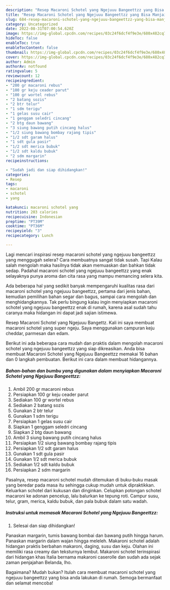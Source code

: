 ```yaml
---
description: "Resep Macaroni Schotel yang Ngejuuu Bangeettzz yang Bisa Manjain Lidah , Lezat"
title: "Resep Macaroni Schotel yang Ngejuuu Bangeettzz yang Bisa Manjain Lidah , Lezat"
slug: 684-resep-macaroni-schotel-yang-ngejuuu-bangeettzz-yang-bisa-manjain-lidah-lezat
category: Uncategorized
date: 2022-08-31T07:00:54.620Z
image: https://img-global.cpcdn.com/recipes/03c24f6dcf4f9e3e/680x482cq70/macaroni-schotel-yang-ngejuuu-bangeettzz-foto-resep-utama.jpg
hideToc: false
enableToc: true
enableTocContent: false
thumbnail: https://img-global.cpcdn.com/recipes/03c24f6dcf4f9e3e/680x482cq70/macaroni-schotel-yang-ngejuuu-bangeettzz-foto-resep-utama.jpg
cover: https://img-global.cpcdn.com/recipes/03c24f6dcf4f9e3e/680x482cq70/macaroni-schotel-yang-ngejuuu-bangeettzz-foto-resep-utama.jpg
author: Admin
authorAv: notfound
ratingvalue: 5
reviewcount: 12
recipeingredient:
- "200 gr macaroni rebus"
- "100 gr keju ceader parut"
- "100 gr wortel rebus"
- "2 batang sozis"
- "2 btr telur"
- "1 sdm terigu"
- "1 gelas susu cair"
- "1 genggam seledri cincang"
- "2 btg daun bawang"
- "3 siung bawang putih cincang halus"
- "1/2 siung bawang bombay rajang tipis"
- "1/2 sdt garam halus"
- "1 sdt gula pasir"
- "1/2 sdt merica bubuk"
- "1/2 sdt kaldu bubuk"
- "2 sdm margarin"
recipeinstructions:

- "Sudah jadi dan siap dihidangkan!"
categories:
- Resep
tags:
- macaroni
- schotel
- yang

katakunci: macaroni schotel yang 
nutrition: 203 calories
recipecuisine: Indonesian
preptime: "PT39M"
cooktime: "PT36M"
recipeyield: "3"
recipecategory: Lunch

---
```



Lagi mencari inspirasi resep macaroni schotel yang ngejuuu bangeettzz yang menggugah selera? Cara membuatnya sangat tidak susah. Tapi Kalau salah mengolah maka hasilnya tidak akan memuaskan dan bahkan tidak sedap. Padahal macaroni schotel yang ngejuuu bangeettzz yang enak selayaknya punya aroma dan cita rasa yang mampu memancing selera kita.


Ada beberapa hal yang sedikit banyak mempengaruhi kualitas rasa dari macaroni schotel yang ngejuuu bangeettzz, pertama dari jenis bahan, kemudian pemilihan bahan segar dan bagus, sampai cara mengolah dan menghidangkannya. Tak perlu bingung kalau ingin menyiapkan macaroni schotel yang ngejuuu bangeettzz enak di rumah, karena asal sudah tahu caranya maka hidangan ini dapat jadi sajian istimewa.

Resep Macaroni Schotel yang Ngejuuu Bangettz. Kali ini saya membuat macaroni schotel yang super ngeju. Saya menggunakan campuran keju cheddar, parmesan dan edam.


Berikut ini ada beberapa cara mudah dan praktis dalam mengolah macaroni schotel yang ngejuuu bangeettzz yang siap dikreasikan. Anda bisa membuat Macaroni Schotel yang Ngejuuu Bangeettzz memakai 16 bahan dan 0 langkah pembuatan. Berikut ini cara dalam membuat hidangannya.

<!--inarticleads1-->

##### Bahan-bahan dan bumbu yang digunakan dalam menyiapkan Macaroni Schotel yang Ngejuuu Bangeettzz:

1. Ambil 200 gr macaroni rebus
1. Persiapkan 100 gr keju ceader parut
1. Sediakan 100 gr wortel rebus
1. Sediakan 2 batang sozis
1. Gunakan 2 btr telur
1. Gunakan 1 sdm terigu
1. Persiapkan 1 gelas susu cair
1. Siapkan 1 genggam seledri cincang
1. Siapkan 2 btg daun bawang
1. Ambil 3 siung bawang putih cincang halus
1. Persiapkan 1/2 siung bawang bombay rajang tipis
1. Persiapkan 1/2 sdt garam halus
1. Gunakan 1 sdt gula pasir
1. Gunakan 1/2 sdt merica bubuk
1. Sediakan 1/2 sdt kaldu bubuk
1. Persiapkan 2 sdm margarin


Pasalnya, resep macaroni schotel mudah ditemukan di buku-buku masak yang beredar pada masa itu sehingga cukup mudah untuk dipraktikkan. Keluarkan schotel dari kukusan dan dinginkan. Celupkan potongan schotel macaroni ke adonan pencelup, lalu balurkan ke tepung roti. Campur susu, telur, gram, merica, kaldu bubuk, dan pala bubuk dalam satu wadah. 

<!--inarticleads2-->

##### Instruksi untuk memasak Macaroni Schotel yang Ngejuuu Bangeettzz:


1. Selesai dan siap dihidangkan!

Panaskan margarin, tumis bawang bombai dan bawang putih hingga harum. Panaskan margarin dalam wajan hingga meleleh. Makaroni schotel adalah hidangan praktis berbahan makaroni, daging, susu dan keju. Olahan ini memiliki rasa creamy dan teksturnya lembut. Makaroni schotel terinspirasi dari hidangan khas Italia bernama makaroni caserolle dan sudah ada sejak zaman penjajahan Belanda, lho. 

Bagaimana? Mudah bukan? Itulah cara membuat macaroni schotel yang ngejuuu bangeettzz yang bisa anda lakukan di rumah. Semoga bermanfaat dan selamat mencoba!
